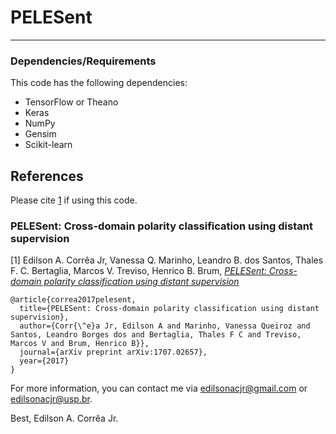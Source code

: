 # PELESent
---


### Dependencies/Requirements

This code has the following dependencies:

- TensorFlow or Theano
- Keras
- NumPy
- Gensim
- Scikit-learn

## References

Please cite [1](#pelesent-cross-domain-polarity-classification-using-distant-supervision) if using this code.

### PELESent: Cross-domain polarity classification using distant supervision

[1] Edilson A. Corrêa Jr, Vanessa Q. Marinho, Leandro B. dos Santos, Thales F. C. Bertaglia, Marcos V. Treviso, Henrico B. Brum, [*PELESent: Cross-domain polarity classification using distant supervision*](https://arxiv.org/abs/1707.02657)

```
@article{correa2017pelesent,
  title={PELESent: Cross-domain polarity classification using distant supervision},
  author={Corr{\^e}a Jr, Edilson A and Marinho, Vanessa Queiroz and Santos, Leandro Borges dos and Bertaglia, Thales F C and Treviso, Marcos V and Brum, Henrico B}},
  journal={arXiv preprint arXiv:1707.02657},
  year={2017}
}
```


For more information, you can contact me via edilsonacjr@gmail.com or edilsonacjr@usp.br.


Best, Edilson A. Corrêa Jr.
